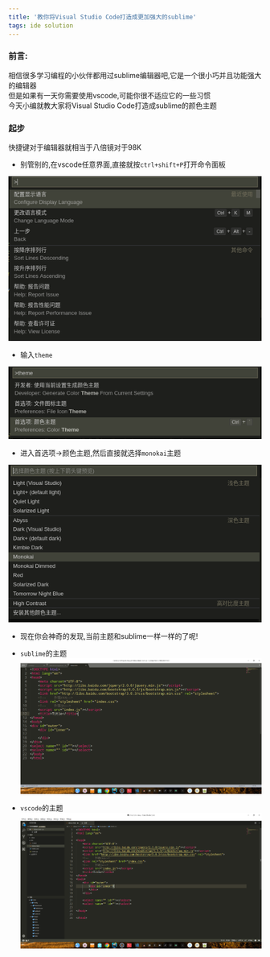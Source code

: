 ```yaml
---
title: '教你将Visual Studio Code打造成更加强大的sublime'
tags: ide solution
---
```


### 前言:
相信很多学习编程的小伙伴都用过sublime编辑器吧,它是一个很小巧并且功能强大的编辑器  
但是如果有一天你需要使用vscode,可能你很不适应它的一些习惯   
今天小编就教大家将Visual Studio Code打造成sublime的颜色主题  

### 起步
快捷键对于编辑器就相当于八倍镜对于98K  

- 别管别的,在vscode任意界面,直接就按`ctrl+shift+P`打开命令面板

![img](/img/posts/ide/vscode_ctrl_shift_p.png)

- 输入`theme`

![img](/img/posts/ide/vscode_choice_theme.png)

- 进入首选项->颜色主题,然后直接就选择`monokai`主题

![img](/img/posts/ide/vscode_choice_theme2.png)

- 现在你会神奇的发现,当前主题和sublime一样一样的了呢!

- `sublime`的主题
![img](/img/posts/ide/sublime_theme.png)
- `vscode`的主题
![img](/img/posts/ide/vscode_theme.png)
